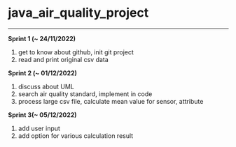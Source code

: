 # java_air_quality_project

---
**Sprint 1 (~ 24/11/2022)**

1. get to know about github, init git project
2. read and print original csv data

**Sprint 2 (~ 01/12/2022)**

1. discuss about UML
2. search air quality standard, implement in code
3. process large csv file, calculate mean value for sensor, attribute

**Sprint 3(~ 05/12/2022)**

1. add user input
2. add option for various calculation result
